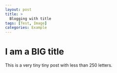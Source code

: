 ```yaml
---
layout: post
title: >
  Blogging with title
tags: [Test, Image]
categories: Example
---
```


# I am a BIG title

This is a very tiny tiny post with less than 250 letters.

